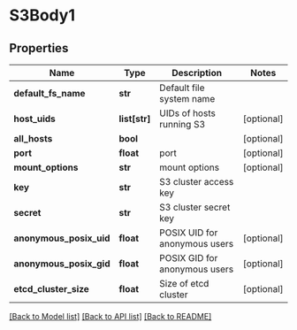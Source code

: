 # S3Body1

## Properties
Name | Type | Description | Notes
------------ | ------------- | ------------- | -------------
**default_fs_name** | **str** | Default file system name | 
**host_uids** | **list[str]** | UIDs of hosts running S3 | [optional] 
**all_hosts** | **bool** |  | [optional] 
**port** | **float** | port | [optional] 
**mount_options** | **str** | mount options | [optional] 
**key** | **str** | S3 cluster access key | 
**secret** | **str** | S3 cluster secret key | 
**anonymous_posix_uid** | **float** | POSIX UID for anonymous users | [optional] 
**anonymous_posix_gid** | **float** | POSIX GID for anonymous users | [optional] 
**etcd_cluster_size** | **float** | Size of etcd cluster | [optional] 

[[Back to Model list]](../README.md#documentation-for-models) [[Back to API list]](../README.md#documentation-for-api-endpoints) [[Back to README]](../README.md)

